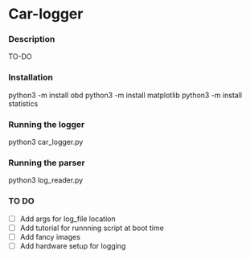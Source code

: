 # Car-logger

### Description

TO-DO


### Installation

python3 -m install obd
python3 -m install matplotlib
python3 -m install statistics

### Running the logger

python3 car_logger.py

### Running the parser

python3 log_reader.py

### TO DO

- [ ] Add args for log_file location
- [ ] Add tutorial for runnning script at boot time
- [ ] Add fancy images
- [ ] Add hardware setup for logging
